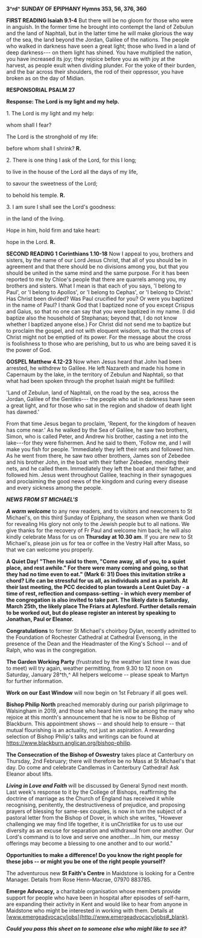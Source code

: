 **3^rd^ SUNDAY OF EPIPHANY Hymns 353, 56, 376, 360**

**FIRST READING Isaiah 9.1-4** But there will be no gloom for those who
were in anguish. In the former time he brought into contempt the land of
Zebulun and the land of Naphtali, but in the latter time he will make
glorious the way of the sea, the land beyond the Jordan, Galilee of the
nations. The people who walked in darkness have seen a great light;
those who lived in a land of deep darkness--- on them light has shined.
You have multiplied the nation, you have increased its joy; they rejoice
before you as with joy at the harvest, as people exult when dividing
plunder. For the yoke of their burden, and the bar across their
shoulders, the rod of their oppressor, you have broken as on the day of
Midian.

**RESPONSORIAL PSALM 27**

**Response: The Lord is my light and my help.**

1\. The Lord is my light and my help:

whom shall I fear?

The Lord is the stronghold of my life:

before whom shall I shrink? **R.**

2\. There is one thing I ask of the Lord, for this I long;

to live in the house of the Lord all the days of my life,

to savour the sweetness of the Lord;

to behold his temple. **R.**

3\. I am sure I shall see the Lord's goodness:

in the land of the living.

Hope in him, hold firm and take heart:

hope in the Lord. **R.**

**SECOND READING 1 Corinthians 1.10-18** Now I appeal to you, brothers
and sisters, by the name of our Lord Jesus Christ, that all of you
should be in agreement and that there should be no divisions among you,
but that you should be united in the same mind and the same purpose. For
it has been reported to me by Chloe's people that there are quarrels
among you, my brothers and sisters. What I mean is that each of you
says, 'I belong to Paul', or 'I belong to Apollos', or 'I belong to
Cephas', or 'I belong to Christ.' Has Christ been divided? Was Paul
crucified for you? Or were you baptized in the name of Paul? I thank God
that I baptized none of you except Crispus and Gaius, so that no one can
say that you were baptized in my name. (I did baptize also the household
of Stephanas; beyond that, I do not know whether I baptized anyone
else.) For Christ did not send me to baptize but to proclaim the gospel,
and not with eloquent wisdom, so that the cross of Christ might not be
emptied of its power. For the message about the cross is foolishness to
those who are perishing, but to us who are being saved it is the power
of God.

**GOSPEL Matthew 4.12-23** Now when Jesus heard that John had been
arrested, he withdrew to Galilee. He left Nazareth and made his home in
Capernaum by the lake, in the territory of Zebulun and Naphtali, so that
what had been spoken through the prophet Isaiah might be fulfilled:

'Land of Zebulun, land of Naphtali, on the road by the sea, across the
Jordan, Galilee of the Gentiles--- the people who sat in darkness have
seen a great light, and for those who sat in the region and shadow of
death light has dawned.'

From that time Jesus began to proclaim, 'Repent, for the kingdom of
heaven has come near.' As he walked by the Sea of Galilee, he saw two
brothers, Simon, who is called Peter, and Andrew his brother, casting a
net into the lake---for they were fishermen. And he said to them,
'Follow me, and I will make you fish for people. 'Immediately they left
their nets and followed him. As he went from there, he saw two other
brothers, James son of Zebedee and his brother John, in the boat with
their father Zebedee, mending their nets, and he called them.
Immediately they left the boat and their father, and followed him. Jesus
went throughout Galilee, teaching in their synagogues and proclaiming
the good news of the kingdom and curing every disease and every sickness
among the people.

***NEWS FROM ST MICHAEL\'S***

***A warm welcome*** to any new readers, and to visitors and newcomers
to St Michael\'s, on this third Sunday of Epiphany, the season when we
thank God for revealing His glory not only to the Jewish people but to
all nations. We give thanks for the recovery of Fr Paul and welcome him
back; he will also kindly celebrate Mass for us on **Thursday at 10.30
am**. If you are new to St Michael\'s, please join us for tea or coffee
in the Vestry Hall after Mass, so that we can welcome you properly.

**A Quiet Day! "**Then He said to them, \"Come away, all of you, to a
quiet place, and rest awhile.\" For there were many coming and going, so
that they had no time even to eat.**" (Mark 6: 31) Does this invitation
strike a chord? Life can be stressful for us all, as individuals and as
a parish. At their last meeting, the PCC decided to plan towards a Lent
Quiet Day - a time of rest, reflection and compass-setting - in which
every member of the congregation is also invited to take part. The
likely date is Saturday, March 25th, the likely place The Friars at
Aylesford. Further details remain to be worked out, but do please
register an interest by speaking to Jonathan, Paul or Eleanor.**

**Congratulations** to former St Michael\'s choirboy Dylan, recently
admitted to the Foundation of Rochester Cathedral at Cathedral Evensong,
in the presence of the Dean and the Headmaster of the King\'s School --
and of Ralph, who was in the congregation.

**The Garden Working Party** (frustrated by the weather last time it was
due to meet) will try again, weather permitting, from 9.30 to 12 noon on
Saturday, January 28^th,^ All helpers welcome -- please speak to Martyn
for further information.

**Work on our East Window** will now begin on 1st February if all goes
well.

**Bishop Philip North** preached memorably during our parish pilgrimage
to Walsingham in 2019, and those who heard him will be among the many
who rejoice at this month\'s announcement that he is now to be Bishop of
Blackburn. This appointment shows -- and should help to ensure -- that
mutual flourishing is an actuality, not just an aspiration. A rewarding
selection of Bishop Philip\'s talks and writings can be found at
<https://www.blackburn.anglican.org/bishop-philip>.

**The Consecration of the Bishop of Oswestry** takes place at Canterbury
on Thursday, 2nd February; there will therefore be no Mass at St
Michael\'s that day. Do come and celebrate Candlemas in Canterbury
Cathedral! Ask Eleanor about lifts.

***Living in Love and Faith*** will be discussed by General Synod next
month. Last week\'s response to it by the College of Bishops,
reaffirming the doctrine of marriage as the Church of England has
received it while recognising, penitently, the destructiveness of
prejudice, and proposing prayers of blessing for same-sex couples, is
now in turn the subject of a pastoral letter from the Bishop of Dover,
in which she writes, "However challenging we may find life together, it
is unChristlike for us to use our diversity as an excuse for separation
and withdrawal from one another. Our Lord's command is to love and serve
one another....In him, our messy offerings may become a blessing to one
another and to our world."

**Opportunities to make a difference! Do you know the right people for
these jobs -- or might you be one of the right people yourself?**

The adventurous new **St Faith\'s Centre** in Maidstone is looking for a
Centre Manager. Details from Rose Henn-Macrae, 07970 883785.

**Emerge Advocacy,** a charitable organisation whose members provide
support for people who have been in hospital after episodes of
self-harm, are expanding their activity in Kent and would like to hear
from anyone in Maidstone who might be interested in working with them.
Details at
[www.emergeadvocacy/jobs](http://www.emergeadvocacy/jobs#_blank).

***Could you pass this sheet on to someone else who might like to see
it?***
